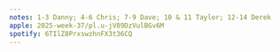 ```yaml
---
notes: 1-3 Danny; 4-6 Chris; 7-9 Dave; 10 & 11 Taylor; 12-14 Derek
apple: 2025-week-37/pl.u-jV89DzVulBGv6M
spotify: 6TIlZ8PrxswzhnFX3t36CQ
---
```

